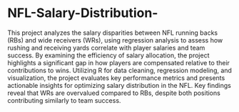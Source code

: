 # NFL-Salary-Distribution-
This project analyzes the salary disparities between NFL running backs (RBs) and wide receivers (WRs), using regression analysis to assess how rushing and receiving yards correlate with player salaries and team success. By examining the efficiency of salary allocation, the project highlights a significant gap in how players are compensated relative to their contributions to wins. Utilizing R for data cleaning, regression modeling, and visualization, the project evaluates key performance metrics and presents actionable insights for optimizing salary distribution in the NFL. Key findings reveal that WRs are overvalued compared to RBs, despite both positions contributing similarly to team success.


